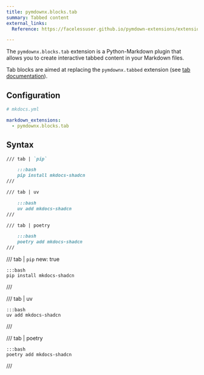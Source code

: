 ```yaml
---
title: pymdownx.blocks.tab
summary: Tabbed content
external_links:
  Reference: https://facelessuser.github.io/pymdown-extensions/extensions/blocks/plugins/tab/

---
```




The `pymdownx.blocks.tab` extension is a Python-Markdown plugin that allows you to create interactive tabbed content in your Markdown files.

Tab blocks are aimed at replacing the `pymdownx.tabbed` extension (see [tab documentation](https://facelessuser.github.io/pymdown-extensions/extensions/blocks/plugins/tab/#tab)).

## Configuration

```yaml
# mkdocs.yml

markdown_extensions:
  - pymdownx.blocks.tab
```

## Syntax

```md
/// tab | `pip`

    :::bash
    pip install mkdocs-shadcn
///

/// tab | uv

    :::bash
    uv add mkdocs-shadcn
///

/// tab | poetry

    :::bash
    poetry add mkdocs-shadcn
///
```

/// tab | `pip`
    new: true

    :::bash
    pip install mkdocs-shadcn
///

/// tab | uv

    :::bash
    uv add mkdocs-shadcn
///

/// tab | poetry

    :::bash
    poetry add mkdocs-shadcn
///
